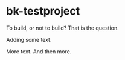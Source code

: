 # bk-testproject

To build, or not to build? That is the question.

Adding some text.

More text.
And then more.